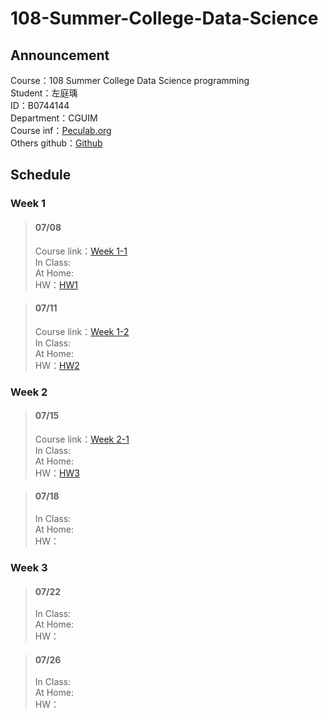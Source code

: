 # 108-Summer-College-Data-Science

## Announcement
Course：108 Summer College Data Science programming    
Student：左庭瑀  
ID：B0744144   
Department：CGUIM  
Course inf：[Peculab.org](http://peculab.org/)             
Others github：[Github](http://peculab.org/2019/07/03/108-全國夏季學院學員-github/)              

## Schedule      
    
### Week 1          
> #### 07/08        
> Course link：[Week 1-1](http://peculab.org/2019/07/03/108-全國夏季學院課程內容/)          
> In Class:            
> At Home:      
> HW：[HW1](https://tytso077.github.io/108-Summer-College-Data-Science/Week%201-1_0708/HW_R-Markdown_0.html) 

> #### 07/11       
> Course link：[Week 1-2](http://peculab.org/2019/07/10/108-全國夏季學院-7-11-class-2/)      
> In Class:  
> At Home:    
> HW：[HW2](https://tytso077.github.io/108-Summer-College-Data-Science/Week%201-2_0711/hw22.html)                

### Week 2   
> #### 07/15
> Course link：[Week 2-1](http://peculab.org/2019/07/11/108-全國夏季學院-7-15-class-3/)          
> In Class:  
> At Home:        
> HW：[HW3](https://tytso077.github.io/108-Summer-College-Data-Science/Week%202-1_0715/HW3.html)                        

> #### 07/18
> In Class:       
> At Home:       
> HW：    
 
### Week 3    
> #### 07/22
> In Class:  
> At Home:     
> HW：       

> #### 07/26
> In Class:   
> At Home:    
> HW：        
